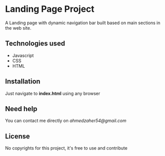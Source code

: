 # Landing Page Project

A Landing page with dynamic navigation bar built based on main sections in the web site.

## Technologies used
* Javascript
* CSS
* HTML

## Installation
Just navigate to **index.html** using any browser

## Need help
You can contact me directly on _ahmedzaher54@gmail.com_

## License
No copyrights for this project, it's free to use and contribute